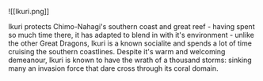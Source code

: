 ![[Ikuri.png]]

Ikuri protects Chimo-Nahagi's southern coast and great reef - having spent so much time there, it has adapted to blend in with it's environment - unlike the other Great Dragons, Ikuri is a known socialite and spends a lot of time cruising the southern coastlines. Despite it's warm and welcoming demeanour, Ikuri is known to have the wrath of a thousand storms: sinking many an invasion force that dare cross through its coral domain.


